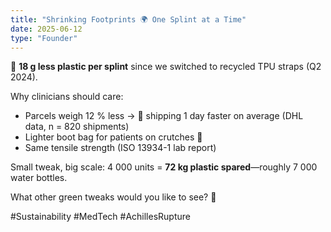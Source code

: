 ```yaml
---
title: "Shrinking Footprints 🌍 One Splint at a Time"
date: 2025-06-12
type: "Founder"
---
```


🌱 **18 g less plastic per splint** since we switched to recycled TPU straps (Q2 2024).

Why clinicians should care:
- Parcels weigh 12 % less → 🚚 shipping 1 day faster on average (DHL data, n = 820 shipments)
- Lighter boot bag for patients on crutches 💪
- Same tensile strength (ISO 13934-1 lab report)

Small tweak, big scale: 4 000 units = **72 kg plastic spared**—roughly 7 000 water bottles.

What other green tweaks would you like to see? 🔽

#Sustainability #MedTech #AchillesRupture